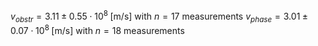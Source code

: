 $v_{obstr}=3.11 \pm 0.55 \cdot 10^8 \;[\text{m/s}]$ with $n=17$ measurements 
$v_{phase}=3.01 \pm 0.07 \cdot 10^8 \;[\text{m/s}]$ with $n=18$ measurements 
